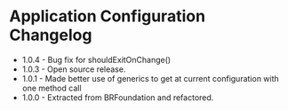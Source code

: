 # Application Configuration Changelog #

*   1.0.4 - Bug fix for shouldExitOnChange()
*   1.0.3 - Open source release.
*   1.0.1 - Made better use of generics to get at current configuration with one method call
*   1.0.0 - Extracted from BRFoundation and refactored.
